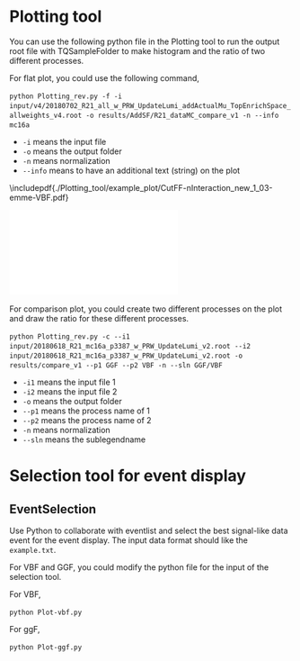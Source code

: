 # Plotting tool

You can use the following python file in the Plotting tool to run the output root file with TQSampleFolder to make histogram and the ratio of two different processes. 


For flat plot, you could use the following command,

`
python Plotting_rev.py -f -i input/v4/20180702_R21_all_w_PRW_UpdateLumi_addActualMu_TopEnrichSpace_allweights_v4.root -o results/AddSF/R21_dataMC_compare_v1 -n --info mc16a 
`
* `-i` means the input file
* `-o` means the output folder
* `-n` means normalization
* `--info` means to have an additional text (string) on the plot 

\includepdf{./Plotting_tool/example_plot/CutFF-nInteraction_new_1_03-emme-VBF.pdf}

![Plot](./Plotting_tool/example_plot/CutFF-nInteraction_new_1_03-emme-VBF.pdf)


For comparison plot, you could create two different processes on the plot and draw the ratio for these different processes.

`python Plotting_rev.py -c --i1 input/20180618_R21_mc16a_p3387_w_PRW_UpdateLumi_v2.root --i2 input/20180618_R21_mc16a_p3387_w_PRW_UpdateLumi_v2.root -o results/compare_v1 --p1 GGF --p2 VBF -n --sln GGF/VBF 
`

* `-i1` means the input file 1
* `-i2` means the input file 2
* `-o` means the output folder
* `--p1` means the process name of 1
* `--p2` means the process name of 2
* `-n` means normalization
* `--sln` means the sublegendname 



# Selection tool for event display

## EventSelection
Use Python to collaborate with eventlist and select the best signal-like data event for the event display. The input data format should like the `example.txt`.

For VBF and GGF, you could modify the python file for the input of the selection tool.

For VBF, 

`python Plot-vbf.py`

For ggF, 

`python Plot-ggf.py`
